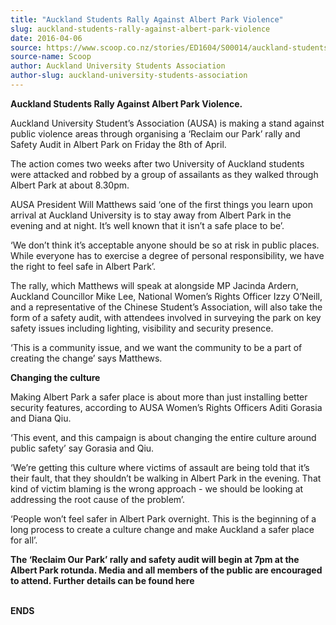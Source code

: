 ```yaml
---
title: "Auckland Students Rally Against Albert Park Violence"
slug: auckland-students-rally-against-albert-park-violence
date: 2016-04-06
source: https://www.scoop.co.nz/stories/ED1604/S00014/auckland-students-rally-against-albert-park-violence.htm
source-name: Scoop
author: Auckland University Students Association
author-slug: auckland-university-students-association
---
```


<p><strong>Auckland Students Rally Against Albert Park
Violence.</strong></p>

<p>Auckland University Student’s
Association (AUSA) is making a stand against public violence
areas through organising a ‘Reclaim our Park’ rally and
Safety Audit in Albert Park on Friday the 8th of April.<p>

<p>The action comes two weeks after two University of
Auckland students were attacked and robbed by a group of
assailants as they walked through Albert Park at about
8.30pm.<p>

<p>AUSA President Will Matthews said ‘one of the
first things you learn upon arrival at Auckland University
is to stay away from Albert Park in the evening and at
night. It’s well known that it isn’t a safe place to
be’.<p>

<p>‘We don’t think it’s acceptable anyone
should be so at risk in public places. While everyone has to
exercise a degree of personal responsibility, we have the
right to feel safe in Albert Park’.<p>

<p>The rally, which
Matthews will speak at alongside MP Jacinda Ardern, Auckland
Councillor Mike Lee, National Women’s Rights Officer Izzy
O’Neill, and a representative of the Chinese Student’s
Association, will also take the form of a safety audit, with
attendees involved in surveying the park on key safety
issues including lighting, visibility and security
presence.</p>

<p>‘This is a community issue, and we want the
community to be a part of creating the change’ says
Matthews.<p>

<p><strong>Changing the culture</strong><p>

<p>Making Albert Park a safer place is about more than just
installing better security features, according to AUSA
Women’s Rights Officers Aditi Gorasia and Diana Qiu.<p>
<p>‘This event, and this campaign is about changing the
entire culture around public safety’ say Gorasia and Qiu.<p>

<p>‘We’re getting this culture where victims of assault
are being told that it’s their fault, that they
shouldn’t be walking in Albert Park in the evening. That
kind of victim blaming is the wrong approach - we should be
looking at addressing the root cause of the problem’.<p>

<p>‘People won’t feel safer in Albert Park overnight.
This is the beginning of a long process to create a culture
change and make Auckland a safer place for all’.<p>

<p><strong>The ‘Reclaim Our Park’ rally and safety audit
will begin at 7pm at the Albert Park rotunda. Media and all
members of the public are encouraged to attend. Further
details can be found here</strong></p>

<p><br><strong>ENDS</strong><br><p>




<!--


